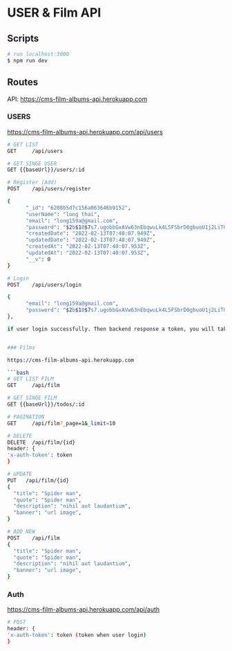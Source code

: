 # USER & Film API

## Scripts

```bash
# run localhost:3000
$ npm run dev
```

## Routes

API: https://cms-film-albums-api.herokuapp.com

### USERS

https://cms-film-albums-api.herokuapp.com/api/users

```bash
# GET LIST
GET     /api/users

# GET SINGE USER
GET {{baseUrl}}/users/:id

# Register (Add)
POST    /api/users/register

{
      "_id": "6208b5d7c156a063646b9152",
      "userName": "long thai",
      "email": "long159a@gmail.com",
      "password": "$2b$10$7s7.ugobbGxAVw63nEbqwuLk4L5FSbrD0gbuoU1j2LiTQSmd8M9mu",
      "createdDate": "2022-02-13T07:40:07.949Z",
      "updatedDate": "2022-02-13T07:40:07.949Z",
      "createdAt": "2022-02-13T07:40:07.953Z",
      "updatedAt": "2022-02-13T07:40:07.953Z",
      "__v": 0
}

# Login
POST    /api/users/login

{
      "email": "long159a@gmail.com",
      "password": "$2b$10$7s7.ugobbGxAVw63nEbqwuLk4L5FSbrD0gbuoU1j2LiTQSmd8M9mu",
},

if user login successfully. Then backend response a token, you will take token call api to get user infomation


### Films

https://cms-film-albums-api.herokuapp.com

```bash
# GET LIST FILM
GET     /api/film

# GET SINGE FILM
GET {{baseUrl}}/todos/:id

# PAGINATION
GET     /api/film?_page=1&_limit=10

# DELETE
DELETE  /api/film/{id}
header: {
'x-auth-token': token
}

# UPDATE
PUT   /api/film/{id}
{
  "title": "Spider man",
  "quote": "Spider man",
  "description": "nihil aut laudantium",
  "banner": "url image",
}

# ADD NEW
POST    /api/film
{
  "title": "Spider man",
  "quote": "Spider man",
  "description": "nihil aut laudantium",
  "banner": "url image",
}
```

### Auth

https://cms-film-albums-api.herokuapp.com/api/auth

```bash
# POST
header: {
'x-auth-token': token (token when user login)
}

```
